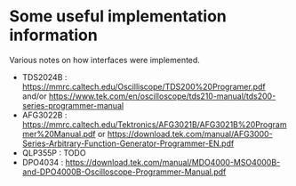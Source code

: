 Some useful implementation information
======================================

Various notes on how interfaces were implemented.

- TDS2024B : https://mmrc.caltech.edu/Oscilliscope/TDS200%20Programer.pdf and/or https://www.tek.com/en/oscilloscope/tds210-manual/tds200-series-programmer-manual
- AFG3022B : https://mmrc.caltech.edu/Tektronics/AFG3021B/AFG3021B%20Programmer%20Manual.pdf or https://download.tek.com/manual/AFG3000-Series-Arbitrary-Function-Generator-Programmer-EN.pdf
- QLP355P : TODO
- DPO4034 : https://download.tek.com/manual/MDO4000-MSO4000B-and-DPO4000B-Oscilloscope-Programmer-Manual.pdf
